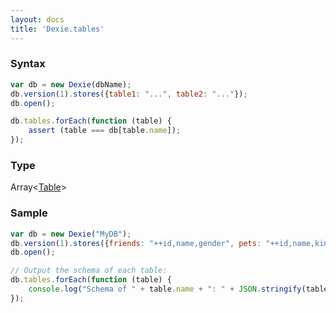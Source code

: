 ```yaml
---
layout: docs
title: 'Dexie.tables'
---
```


### Syntax

```javascript
var db = new Dexie(dbName);
db.version(1).stores({table1: "...", table2: "..."});
db.open();

db.tables.forEach(function (table) {
    assert (table === db[table.name]);
});
```

### Type

Array&lt;[Table](/docs/Table/Table)&gt;

### Sample

```javascript
var db = new Dexie("MyDB");
db.version(1).stores({friends: "++id,name,gender", pets: "++id,name,kind"});
db.open();

// Output the schema of each table:
db.tables.forEach(function (table) {
    console.log("Schema of " + table.name + ": " + JSON.stringify(table.schema));
});
```
